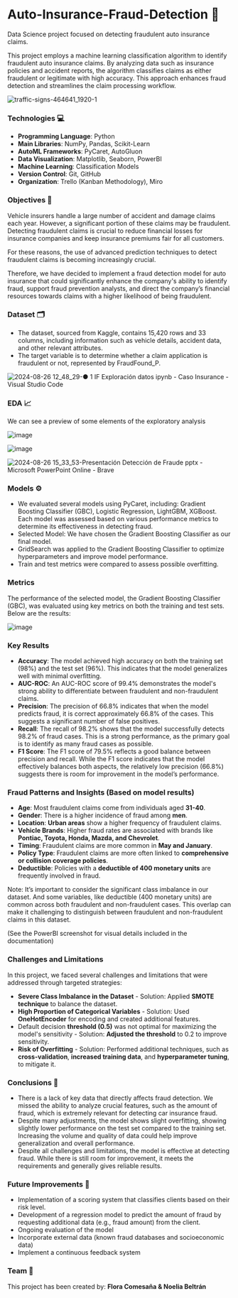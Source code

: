 # Auto-Insurance-Fraud-Detection 🚗
Data Science project focused on detecting fraudulent auto insurance claims.

This project employs a machine learning classification algorithm to identify fraudulent auto insurance claims. By analyzing data such as insurance policies and accident reports, the algorithm classifies claims as either fraudulent or legitimate with high accuracy. This approach enhances fraud detection and streamlines the claim processing workflow.

![traffic-signs-464641_1920-1](https://github.com/user-attachments/assets/2fcf7e1c-91a7-4661-97bf-344796aad03b)


### Technologies 💻
- **Programming Language**: Python
- **Main Libraries**: NumPy, Pandas, Scikit-Learn
- **AutoML Frameworks**: PyCaret, AutoGluon 
- **Data Visualization**: Matplotlib, Seaborn, PowerBI
- **Machine Learning**: Classification Models
- **Version Control**: Git, GitHub
- **Organization**: Trello (Kanban Methodology), Miro

### Objectives 🎯
Vehicle insurers handle a large number of accident and damage claims each year. However, a significant portion of these claims may be fraudulent. Detecting fraudulent claims is crucial to reduce financial losses for insurance companies and keep insurance premiums fair for all customers.

For these reasons, the use of advanced prediction techniques to detect fraudulent claims is becoming increasingly crucial.

Therefore, we have decided to implement a fraud detection model for auto insurance that could significantly enhance the company's ability to identify fraud, support fraud prevention analysts, and direct the company’s financial resources towards claims with a higher likelihood of being fraudulent.

### Dataset 🗂️
- The dataset, sourced from Kaggle, contains 15,420 rows and 33 columns, including information such as vehicle details, accident data, and other relevant attributes.
- The target variable is to determine whether a claim application is fraudulent or not, represented by FraudFound_P.
  
![2024-08-26 12_48_29-● 1 IF Exploración datos ipynb - Caso Insurance - Visual Studio Code](https://github.com/user-attachments/assets/22b6ff3e-3f5f-4dd7-83f5-8fdf4890f96c)

### EDA 📈
We can see a preview of some elements of the exploratory analysis


![image](https://github.com/user-attachments/assets/f5423ef5-77ff-43a5-9375-789b13eec6cf)

![image](https://github.com/user-attachments/assets/bef58645-fa71-42f7-8d71-c2368c96cb37)

![2024-08-26 15_33_53-Presentación Detección de Fraude pptx - Microsoft PowerPoint Online - Brave](https://github.com/user-attachments/assets/30905f66-683b-4c62-9500-d35e95dbe36a)



### Models ⚙️
- We evaluated several models using PyCaret, including: Gradient Boosting Classifier (GBC), Logistic Regression, LightGBM, XGBoost. Each model was assessed based on various performance metrics to determine its effectiveness in detecting fraud.
- Selected Model: We have chosen the Gradient Boosting Classifier as our final model. 
- GridSearch was applied to the Gradient Boosting Classifier to optimize hyperparameters and improve model performance.
- Train and test metrics were compared to assess possible overfitting.

### Metrics
The performance of the selected model, the Gradient Boosting Classifier (GBC), was evaluated using key metrics on both the training and test sets. Below are the results:

![image](https://github.com/user-attachments/assets/58bc5290-24dd-4ba1-a6e3-b001a844fba1)

### Key Results
- **Accuracy**: The model achieved high accuracy on both the training set (98%) and the test set (96%). This indicates that the model generalizes well with minimal overfitting.
- **AUC-ROC**: An AUC-ROC score of 99.4% demonstrates the model's strong ability to differentiate between fraudulent and non-fraudulent claims.
- **Precision**: The precision of 66.8% indicates that when the model predicts fraud, it is correct approximately 66.8% of the cases. This suggests a significant number of false positives.
- **Recall**: The recall of 98.2% shows that the model successfully detects 98.2% of fraud cases. This is a strong performance, as the primary goal is to identify as many fraud cases as possible.
- **F1 Score**: The F1 score of 79.5% reflects a good balance between precision and recall. While the F1 score indicates that the model effectively balances both aspects, the relatively low precision (66.8%) suggests there is room for improvement in the model’s performance.

### Fraud Patterns and Insights (Based on model results)
- **Age**: Most fraudulent claims come from individuals aged **31-40**.
- **Gender**: There is a higher incidence of fraud among **men**.
- **Location**: **Urban areas** show a higher frequency of fraudulent claims.
- **Vehicle Brands**: Higher fraud rates are associated with brands like **Pontiac, Toyota, Honda, Mazda, and Chevrolet**.
- **Timing**: Fraudulent claims are more common in **May and January**.
- **Policy Type**: Fraudulent claims are more often linked to **comprehensive or collision coverage policies**.
- **Deductible**: Policies with a **deductible of 400 monetary units** are frequently involved in fraud.

Note: It’s important to consider the significant class imbalance in our dataset. And some variables, like deductible (400 monetary units) are common across both fraudulent and non-fraudulent cases. This overlap can make it challenging to distinguish between fraudulent and non-fraudulent claims in this dataset.
  
(See the PowerBI screenshot for visual details included in the documentation)

### Challenges and Limitations
In this project, we faced several challenges and limitations that were addressed through targeted strategies:

- **Severe Class Imbalance in the Dataset** - Solution: Applied **SMOTE technique** to balance the dataset.
- **High Proportion of Categorical Variables** - Solution: Used **OneHotEncoder** for encoding and created additional features.
- Default decision **threshold (0.5)** was not optimal for maximizing the model's sensitivity - Solution: **Adjusted the threshold** to 0.2 to improve sensitivity.
- **Risk of Overfitting** - Solution: Performed additional techniques, such as **cross-validation**, **increased training data**, and **hyperparameter tuning**, to mitigate it.

### Conclusions 📝
- There is a lack of key data that directly affects fraud detection. We missed the ability to analyze crucial features, such as the amount of fraud, which is extremely relevant for detecting car insurance fraud.
- Despite many adjustments, the model shows slight overfitting, showing slightly lower performance on the test set compared to the training set. Increasing the volume and quality of data could help improve generalization and overall performance.
- Despite all challenges and limitations, the model is effective at detecting fraud. While there is still room for improvement, it meets the requirements and generally gives reliable results.
  
### Future Improvements 🔧
- Implementation of a scoring system that classifies clients based on their risk level.
- Development of a regression model to predict the amount of fraud by requesting additional data (e.g., fraud amount) from the client.
- Ongoing evaluation of the model
- Incorporate external data (known fraud databases and socioeconomic data)
- Implement a continuous feedback system
  
### Team 👥
This project has been created by: **Flora Comesaña & Noelia Beltrán**
